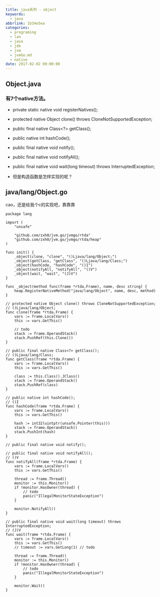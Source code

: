 ```yaml
---
title: java系列 - object
keywords:
  - java
abbrlink: 1b34e5ea
categories:
  - programing
  - lan
  - java
  - jdk
  - jvm
  - jvmGo.md
  - native
date: 2017-02-02 00:00:00
---
```

## Object.java

### 有7个native方法。

- private static native void registerNatives();
- protected native Object clone() throws CloneNotSupportedException;
- public final native Class<?> getClass();
- public native int hashCode();
- public final native void notify();
- public final native void notifyAll();
- public final native void wait(long timeout) throws InterruptedException;


- 但是构造函数是怎样实现的呢？


## java/lang/Object.go

cao，还是给我个c的实现吧，靠靠靠


    package lang

    import (
    	"unsafe"

    	"github.com/zxh0/jvm.go/jvmgo/rtda"
    	"github.com/zxh0/jvm.go/jvmgo/rtda/heap"
    )

    func init() {
    	_object(clone, "clone", "()Ljava/lang/Object;")
    	_object(getClass, "getClass", "()Ljava/lang/Class;")
    	_object(hashCode, "hashCode", "()I")
    	_object(notifyAll, "notifyAll", "()V")
    	_object(wait, "wait", "(J)V")
    }

    func _object(method func(frame *rtda.Frame), name, desc string) {
    	heap.RegisterNativeMethod("java/lang/Object", name, desc, method)
    }

    // protected native Object clone() throws CloneNotSupportedException;
    // ()Ljava/lang/Object;
    func clone(frame *rtda.Frame) {
    	vars := frame.LocalVars()
    	this := vars.GetThis()

    	// todo
    	stack := frame.OperandStack()
    	stack.PushRef(this.Clone())
    }

    // public final native Class<?> getClass();
    // ()Ljava/lang/Class;
    func getClass(frame *rtda.Frame) {
    	vars := frame.LocalVars()
    	this := vars.GetThis()

    	class := this.Class().JClass()
    	stack := frame.OperandStack()
    	stack.PushRef(class)
    }

    // public native int hashCode();
    // ()I
    func hashCode(frame *rtda.Frame) {
    	vars := frame.LocalVars()
    	this := vars.GetThis()

    	hash := int32(uintptr(unsafe.Pointer(this)))
    	stack := frame.OperandStack()
    	stack.PushInt(hash)
    }

    // public final native void notify();

    // public final native void notifyAll();
    // ()V
    func notifyAll(frame *rtda.Frame) {
    	vars := frame.LocalVars()
    	this := vars.GetThis()

    	thread := frame.Thread()
    	monitor := this.Monitor()
    	if !monitor.HasOwner(thread) {
    		// todo
    		panic("IllegalMonitorStateException")
    	}

    	monitor.NotifyAll()
    }

    // public final native void wait(long timeout) throws InterruptedException;
    // (J)V
    func wait(frame *rtda.Frame) {
    	vars := frame.LocalVars()
    	this := vars.GetThis()
    	// timeout := vars.GetLong(1) // todo

    	thread := frame.Thread()
    	monitor := this.Monitor()
    	if !monitor.HasOwner(thread) {
    		// todo
    		panic("IllegalMonitorStateException")
    	}

    	monitor.Wait()
    }
